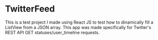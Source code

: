 # TwitterFeed
This is a test project I made using React JS to test how to dinamically fill a ListView from a JSON array. This app was made specifically for Twitter's REST API GET statuses/user_timeline requests.
